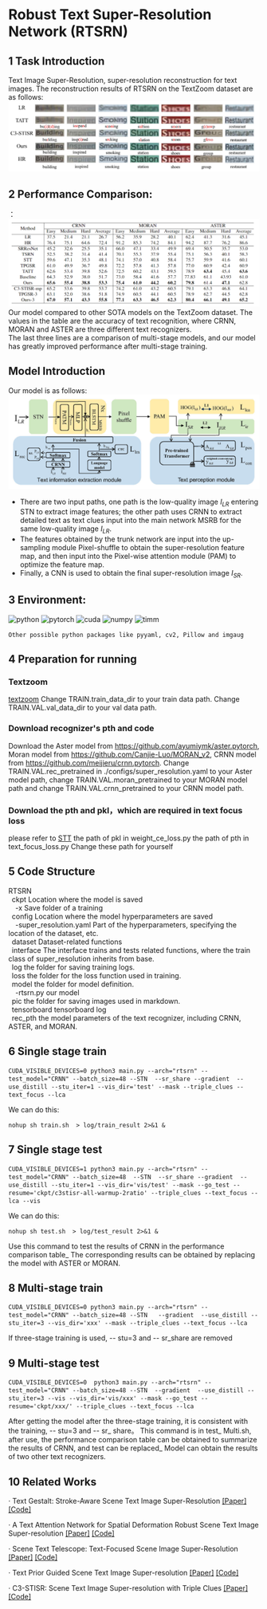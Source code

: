 # Robust Text Super-Resolution Network (RTSRN)



## 1 Task Introduction

Text Image Super-Resolution, super-resolution reconstruction for text images. The reconstruction results of RTSRN on the TextZoom dataset are as follows:
![visualization](./pic/visualization.jpg)
## 2 Performance Comparison:
：
![main table](./pic/main_table.png)
Our model compared to other SOTA models on the TextZoom dataset. The values in the table are the accuracy of text recognition, where CRNN, MORAN and ASTER are three different text recognizers.
<br>
The last three lines are a comparison of multi-stage models, and our model has greatly improved performance after multi-stage training.
## Model Introduction

Our model is as follows:
![visualization](./pic/architecture.jpg)

- There are two input paths, one path is the low-quality image $I_{LR}$ entering STN to extract image features; the other path uses CRNN to extract detailed text as text clues input into the main network MSRB for the same low-quality image $I_{LR}$.
- The features obtained by the trunk network are input into the up-sampling module Pixel-shuffle to obtain the super-resolution feature map, and then input into the Pixel-wise attention module (PAM) to optimize the feature map.
- Finally, a CNN is used to obtain the final super-resolution image $I_{SR}$.
## 3 Environment:


![python](https://img.shields.io/badge/python-v3.8-green.svg?style=plastic)
![pytorch](https://img.shields.io/badge/pytorch-v1.10-green.svg?style=plastic)
![cuda](https://img.shields.io/badge/cuda-v11.0-green.svg?style=plastic)
![numpy](https://img.shields.io/badge/numpy-1.18-green.svg?style=plastic)
![timm](https://img.shields.io/badge/timm-0.6.11-green.svg?style=plastic)

```
Other possible python packages like pyyaml, cv2, Pillow and imgaug
```

## 4 Preparation for running

### Textzoom


[textzoom](https://drive.google.com/drive/folders/1WRVy-fC_KrembPkaI68uqQ9wyaptibMh)
Change TRAIN.train_data_dir to your train data path. Change TRAIN.VAL.val_data_dir to your val data path.


### Download recognizer's pth and code

Download the Aster model from https://github.com/ayumiymk/aster.pytorch, Moran model from https://github.com/Canjie-Luo/MORAN_v2, CRNN model from https://github.com/meijieru/crnn.pytorch.
Change TRAIN.VAL.rec_pretrained in ./configs/super_resolution.yaml to your Aster model path, change TRAIN.VAL.moran_pretrained to your MORAN model path and change TRAIN.VAL.crnn_pretrained to your CRNN model path.
### Download the pth and pkl，which are required in text focus loss
please refer to  [STT](https://github.com/FudanVI/FudanOCR/tree/main/scene-text-telescope)
the path of pkl in weight_ce_loss.py       the path of pth in text_focus_loss.py 
Change these path  for yourself
## 5 Code Structure


RTSRN <br>
&ensp;ckpt   Location where the model is saved<br>
&ensp;&ensp;-x Save folder of a training <br>
&ensp;config  Location where the model hyperparameters are saved  <br>
&ensp;&ensp;-super_resolution.yaml  Part of the hyperparameters, specifying the location of the dataset, etc.  <br>
&ensp;dataset  Dataset-related functions  <br>
&ensp;interface  The interface trains and tests related functions, where the train class of super_resolution inherits from base.   <br>
&ensp;log  the folder for saving training logs.<br>
&ensp;loss  the folder for the loss function used in training.  <br>
&ensp;model  the folder for model definition. <br>
&ensp;&ensp;-rtsrn.py    our model<br>
&ensp;pic  the folder for saving images used in markdown.<br>
&ensp;tensorboard tensorboard log<br>
&ensp;rec_pth the model parameters of the text recognizer, including CRNN, ASTER, and MORAN.<br>


## 6 Single stage train


```
CUDA_VISIBLE_DEVICES=0 python3 main.py --arch="rtsrn" --test_model="CRNN" --batch_size=48 --STN  --sr_share --gradient  --use_distill --stu_iter=1 --vis_dir='test' --mask --triple_clues --text_focus --lca
```
We can do this:


```
nohup sh train.sh  > log/train_result 2>&1 &
```

## 7 Single stage test



```
CUDA_VISIBLE_DEVICES=1 python3 main.py --arch="rtsrn" --test_model="CRNN" --batch_size=48  --STN  --sr_share --gradient  --use_distill --stu_iter=1 --vis_dir='vis/test' --mask --go_test --resume='ckpt/c3stisr-all-warmup-2ratio' --triple_clues --text_focus --lca --vis
```
We can do this:

```
nohup sh test.sh  > log/test_result 2>&1 &
```
Use this command to test the results of CRNN in the performance comparison table_ The corresponding results can be obtained by replacing the model with ASTER or MORAN.




## 8 Multi-stage train



```
CUDA_VISIBLE_DEVICES=0 python3 main.py --arch="rtsrn" --test_model="CRNN" --batch_size=48 --STN   --gradient  --use_distill --stu_iter=3 --vis_dir='xxx' --mask --triple_clues --text_focus --lca
```

If three-stage training is used, -- stu=3 and -- sr_share are removed <br>



## 9 Multi-stage test

```
CUDA_VISIBLE_DEVICES=0  python3 main.py --arch="rtsrn" --test_model="CRNN" --batch_size=48 --STN  --gradient  --use_distill --stu_iter=3 --vis --vis_dir='vis/xxx' --mask --go_test --resume='ckpt/xxx/' --triple_clues --text_focus --lca
```
After getting the model after the three-stage training, it is consistent with the training, -- stu=3 and -- sr_ share。
This command is in test_ Multi.sh, after use, the performance comparison table can be obtained to summarize the results of CRNN, and test can be replaced_ Model can obtain the results of two other text recognizers.

## 10 Related Works 
· Text Gestalt: Stroke-Aware Scene Text Image Super-Resolution [[Paper]](https://arxiv.org/pdf/2112.08171.pdf) [[Code]](https://github.com/FudanVI/FudanOCR)

· A Text Attention Network for Spatial Deformation Robust Scene Text Image Super-resolution [[Paper]](https://arxiv.org/pdf/2203.09388.pdf) [[Code]](https://github.com/mjq11302010044/TATT)

· Scene Text Telescope: Text-Focused Scene Image Super-Resolution [[Paper]](https://openaccess.thecvf.com/content/CVPR2021/papers/Chen_Scene_Text_Telescope_Text-Focused_Scene_Image_Super-Resolution_CVPR_2021_paper.pdf) [[Code]](https://github.com/FudanVI/FudanOCR)

· Text Prior Guided Scene Text Image Super-resolution [[Paper]](https://arxiv.org/pdf/2106.15368.pdf) [[Code]](https://github.com/mjq11302010044/TPGSR)

· C3-STISR: Scene Text Image Super-resolution with Triple Clues [[Paper]](https://arxiv.org/pdf/2204.14044.pdf) [[Code]](https://github.com/zhaominyiz/C3-STISR)
